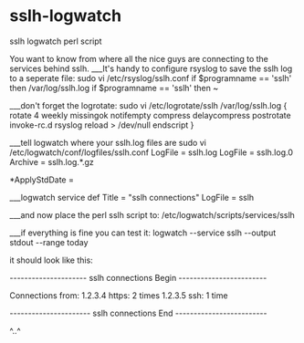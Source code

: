 sslh-logwatch
=============

sslh logwatch perl script

You want to know from where all the nice guys are connecting to the services behind sslh. 
___It's handy to configure rsyslog to save the sslh log to a seperate file: 
sudo vi /etc/rsyslog/sslh.conf
if $programname == 'sslh' then /var/log/sslh.log
if $programname == 'sslh' then ~

___don't forget the logrotate:
sudo vi /etc/logrotate/sslh
/var/log/sslh.log
{
        rotate 4
        weekly
        missingok
        notifempty
        compress
        delaycompress
        postrotate
                invoke-rc.d rsyslog reload > /dev/null
        endscript
}

___tell logwatch where your sslh.log files are 
sudo vi /etc/logwatch/conf/logfiles/sslh.conf
LogFile = sslh.log
LogFile = sslh.log.0
Archive = sslh.log.*.gz

*ApplyStdDate = 

___logwatch service def
Title = "sslh connections"
LogFile = sslh

___and now place the perl sslh script to:
/etc/logwatch/scripts/services/sslh


___if everything is fine you can test it:
logwatch --service sslh --output stdout --range today

it should look like this: 

 --------------------- sslh connections Begin ------------------------ 

 Connections from:
  1.2.3.4 https: 2 times
  1.2.3.5 ssh: 1 time

 ---------------------- sslh connections End ------------------------- 
 
 ^..^

